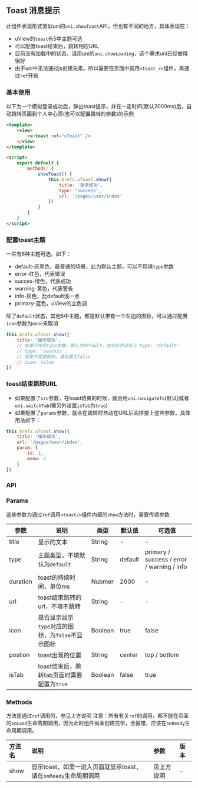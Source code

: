 ## Toast 消息提示

<demo-model url="/pages/componentsA/toast/index"></demo-model>


此组件表现形式类似uni的`uni.showToast`API，但也有不同的地方，具体表现在：
- uView的`toast`有5中主题可选
- 可以配置toast结束后，跳转相应URL
- 目前没有加载中的状态，请用uni的`uni.showLoading`，这个需求uni已经做得很好
- 由于uni中无法通过js创建元素，所以需要在页面中调用`<toast />`组件，再通过`ref`开启

### 基本使用

以下为一个模拟登录成功后，弹出toast提示，并在一定时间(默认2000ms)后，自动跳转页面到个人中心页(也可以配置跳转的参数)的示例

``` html
<template>
	<view>
		<u-toast ref="uToast" />
	</view>
</template>

<script>
	export default {
		methods: {
			showToast() {
				this.$refs.uToast.show({
					title: '登录成功',
					type: 'success',
					url: '/pages/user/index'
				})
			}
		}
	}
</script>
```

### 配置toast主题

一共有6种主题可选，如下：
- default-灰黑色，最普通的场景，此为默认主题，可以不用填`type`参数
- error-红色，代表错误
- succes-绿色，代表成功
- warning-黄色，代表警告
- info-灰色，比default浅一点
- primary-蓝色，uView的主色调

除了`default`状态，其他5中主题，都是默认带有一个左边的图标，可以通过配置`icon`参数为`none`来取消

``` js
this.$refs.uToast.show({
	title: '操作成功',
	// 如果不传此type参数，默认为default，也可以手动写上 type: 'default'
	// type: 'success', 
	// 如果不需要图标，请设置为false
	// icon: false
})
```

### toast结束跳转URL

- 如果配置了`src`参数，在toast结束的时候，就会用`uni.navigateTo`(默认)或者`uni.switchTab`(需另外设置`isTab`为`true`)
- 如果配置了`params`参数，就会在跳转时自动在URL后面拼接上这些参数，具体用法如下：

``` js
this.$refs.uToast.show({
	title: '操作成功',
	url: '/pages/user/index',
	param: {
		id: 1,
		menu: 3
	}
})
```

### API

### Params

这些参数为通过`ref`调用`<toast/>`组件内部的`show`方法时，需要传递参数

| 参数      | 说明        | 类型     |  默认值  |  可选值   |
|-----------|-----------|----------|----------|---------|
| title | 显示的文本  | String | - | - |
| type | 主题类型，不填默认为`default` | String  | default | primary / success / error / warning / info |
| duration | toast的持续时间，单位ms | Nubmer  | 2000 | - |
| url | toast结束跳转的url，不填不跳转 | String  | - | - |
| icon | 是否显示显示`type`对应的图标，为`false`不显示图标 | Boolean  | true | false |
| postion | toast出现的位置 | String  | center | top / bottom |
| isTab | toast结束后，跳转tab页面时需要配置为`true` | Boolean  | false | true |

### Methods

方法是通过`ref`调用的，参见上方说明
注意：所有有关`ref`的调用，都不能在页面的`onLoad`生命周期调用，因为此时组件尚未创建完毕，会报错，应该在`onReady`生命周期调用。

|方法名|说明|参数|版本|
|:-|:-|:-|:-|
| show | 显示toast，如需一进入页面就显示toast，请在`onReady`生命周期调用 | 见上方说明 |  -  |
